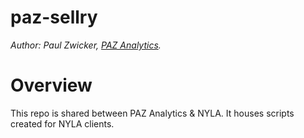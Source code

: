 # paz-sellry

*Author: Paul Zwicker, [PAZ Analytics](https://pazanalytics.com?utm_source=github&utm_medium=referral&utm_campaign=paz-sellry).*

# Overview

This repo is shared between PAZ Analytics & NYLA. It houses scripts created for NYLA clients.